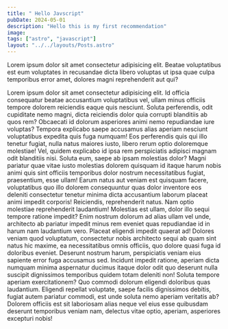 ```yaml
---
title: " Hello Javscript"
pubDate: 2024-05-01
description: "Hello this is my first recommendation"
image: 
tags: ["astro", "javascript"]
layout: "../../layouts/Posts.astro"
---
```


Lorem ipsum dolor sit amet consectetur adipisicing elit. Beatae voluptatibus est eum voluptates in recusandae dicta libero voluptas ut ipsa quae culpa temporibus error amet, dolores magni reprehenderit aut qui?

Lorem ipsum dolor sit amet consectetur adipisicing elit. Id officia consequatur beatae accusantium voluptatibus vel, ullam minus officiis tempore dolorem reiciendis eaque quis nesciunt. Soluta perferendis, odit cupiditate nemo magni, dicta reiciendis dolor quia corrupti blanditiis ab quos rem? Obcaecati id dolorum asperiores animi nemo repudiandae iure voluptas? Tempora explicabo saepe accusamus alias aperiam nesciunt voluptatibus expedita quis fuga numquam! Eos perferendis quis qui illo tenetur fugiat, nulla natus maiores iusto, libero rerum optio doloremque molestiae! Vel, quidem explicabo id ipsa rem perspiciatis adipisci magnam odit blanditiis nisi. Soluta eum, saepe ab ipsam molestias dolor? Magni pariatur quae vitae iusto molestias dolorem quisquam id itaque harum nobis animi quis sint officiis temporibus dolor nostrum necessitatibus fugiat, praesentium, esse ullam! Earum natus aut veniam est quisquam facere, voluptatibus quo illo dolorem consequuntur quas dolor inventore eos deleniti consectetur tenetur minima dicta accusantium laborum placeat animi impedit corporis! Reiciendis, reprehenderit natus. Nam optio molestiae reprehenderit laudantium! Molestias est ullam, dolor illo sequi tempore ratione impedit? Enim nostrum dolorum ad alias ullam vel unde, architecto ab pariatur impedit minus rem eveniet quas repudiandae id in harum nam laudantium vero. Placeat eligendi impedit quaerat ad! Dolores veniam quod voluptatum, consectetur nobis architecto sequi ab quam sint natus hic maxime, ea necessitatibus omnis officiis, quo dolore quasi fuga id doloribus eveniet. Deserunt nostrum harum, perspiciatis veniam eius sapiente error fuga accusamus sed. Incidunt impedit ratione, aperiam dicta numquam minima aspernatur ducimus itaque dolor odit quo deserunt nulla suscipit dignissimos temporibus quidem totam deleniti non! Soluta tempore aperiam exercitationem? Quo commodi dolorum eligendi doloribus quas laudantium. Eligendi repellat voluptate, saepe facilis dignissimos debitis, fugiat autem pariatur commodi, est unde soluta nemo aperiam veritatis ab? Dolorem officiis est sit laboriosam alias neque vel eius esse quibusdam deserunt temporibus veniam nam, delectus vitae optio, aperiam, asperiores excepturi nobis!